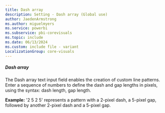 ```yaml
---
title: Dash array
description: Setting - Dash array (Global use)
author: JaedenArmstrong
ms.author: miguelmyers
ms.service: powerbi
ms.subservice: pbi-corevisuals
ms.topic: include
ms.date: 06/13/2024
ms.custom: include file - variant
LocalizationGroup: core-visuals
---
```

##### Dash array

The Dash array text input field enables the creation of custom line patterns. Enter a sequence of numbers to define the dash and gap lengths in pixels, using the syntax: dash length, gap length.

**Example:** '2 5 2 5' represents a pattern with a 2-pixel dash, a 5-pixel gap, followed by another 2-pixel dash and a 5-pixel gap.
